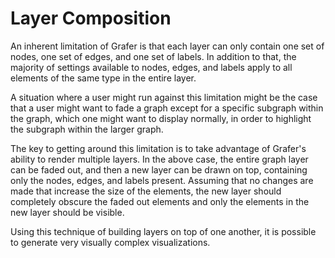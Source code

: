 # Layer Composition

An inherent limitation of Grafer is that each layer can only contain one set of nodes, one set of edges, and one set of labels. In addition to that, the majority of settings available to nodes, edges, and labels apply to all elements of the same type in the entire layer.

A situation where a user might run against this limitation might be the case that a user might want to fade a graph except for a specific subgraph within the graph, which one might want to display normally, in order to highlight the subgraph within the larger graph.

The key to getting around this limitation is to take advantage of Grafer's ability to render multiple layers. In the above case, the entire graph layer can be faded out, and then a new layer can be drawn on top, containing only the nodes, edges, and labels present. Assuming that no changes are made that increase the size of the elements, the new layer should completely obscure the faded out elements and only the elements in the new layer should be visible.

Using this technique of building layers on top of one another, it is possible to generate very visually complex visualizations.